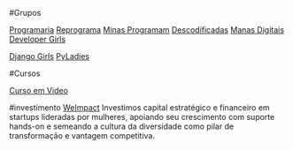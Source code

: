 #Grupos

[Programaria](https://www.programaria.org/)
[Reprograma](https://reprograma.com.br/)
[Minas Programam](https://minasprogramam.com/)
[Descodificadas](https://descodificadas.com.br/)
[Manas Digitais](https://www.manasdigitais.com/)
[Developer Girls](https://www.developergirls.com.br/home)

[Django Girls](https://djangogirls.org/pt-br/)
[PyLadies](https://brasil.pyladies.com/)

#Cursos

[Curso em Video](https://www.cursoemvideo.com/)

#investimento
[WeImpact](https://www.weimpact.tech/)
Investimos capital estratégico e financeiro em startups lideradas por mulheres,
apoiando seu crescimento com suporte hands-on e semeando a cultura da diversidade como pilar de transformação e vantagem competitiva.
